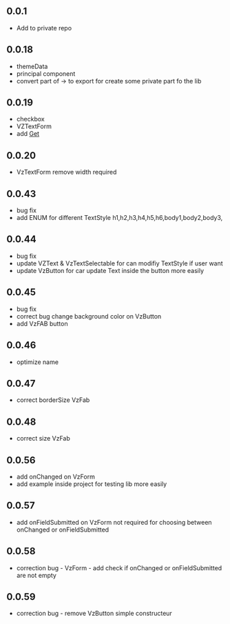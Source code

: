 ## 0.0.1

* Add to private repo
## 0.0.18

* themeData
* principal component
* convert part of -> to export for create some private part fo the lib
## 0.0.19

* checkbox
* VZTextForm
* add [Get](https://github.com/jonataslaw/getx)
## 0.0.20

* VzTextForm remove width required

## 0.0.43

* bug fix
* add ENUM for different TextStyle  h1,h2,h3,h4,h5,h6,body1,body2,body3,
## 0.0.44

* bug fix
* update VZText & VzTextSelectable for can modifiy TextStyle if user want
* update VzButton for car update Text inside the button more easily

## 0.0.45

* bug fix
* correct bug change background color on VzButton
* add VzFAB button

## 0.0.46

* optimize name

## 0.0.47

* correct borderSize VzFab

## 0.0.48

* correct size VzFab

## 0.0.56

* add onChanged on VzForm
* add example inside project for testing lib more easily

## 0.0.57

* add onFieldSubmitted on VzForm not required for choosing between onChanged or onFieldSubmitted

## 0.0.58

* correction bug - VzForm - add check if onChanged or onFieldSubmitted are not empty

## 0.0.59

* correction bug - remove VzButton simple constructeur